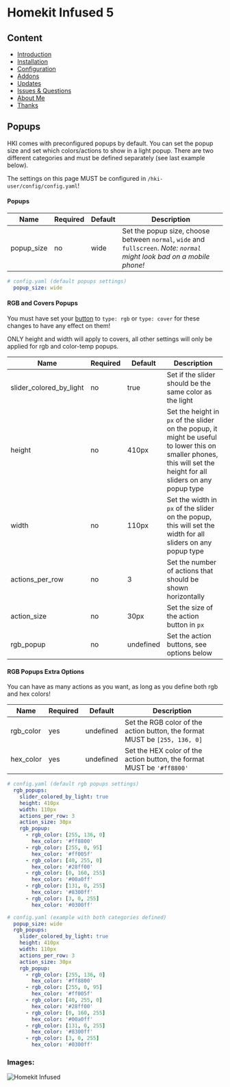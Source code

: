 # Homekit Infused 5

## Content
- [Introduction](../index.md)
- [Installation](../installation.md)
- [Configuration](../configuration.md)
- [Addons](../addons.md)
- [Updates](../updates.md)
- [Issues & Questions](../issues.md)
- [About Me](../about.md)
- [Thanks](../thanks.md)

## Popups

HKI comes with preconfigured popups by default. You can set the popup size and set which colors/actions to show in a light popup.
There are two different categories and must be defined separately (see last example below).

The settings on this page MUST be configured in `/hki-user/config/config.yaml`!

#### Popups

| Name | Required | Default | Description |
|----------------------------------|-------------|----------------------|-----------------------------------------------------------------------------------------------------------------------------------------------------------------------------------|
| popup_size | no | wide | Set the popup size, choose between `normal`, `wide` and `fullscreen`. *Note: `normal` might look bad on a mobile phone!* |

```yaml
# config.yaml (default popups settings)
  popup_size: wide
```

#### RGB and Covers Popups

You must have set your [button](button.md) to `type: rgb` or `type: cover` for these changes to have any effect on them!

ONLY height and width will apply to covers, all other settings will only be applied for rgb and color-temp popups.

| Name | Required | Default | Description |
|----------------------------------|-------------|----------------------|-----------------------------------------------------------------------------------------------------------------------------------------------------------------------------------|
| slider_colored_by_light | no | true | Set if the slider should be the same color as the light |
| height | no | 410px | Set the height in `px` of the slider on the popup, it might be useful to lower this on smaller phones, this will set the height for all sliders on any popup type |
| width | no | 110px | Set the width in `px` of the slider on the popup, this will set the width for all sliders on any popup type |
| actions_per_row | no | 3 | Set the number of actions that should be shown horizontally |
| action_size | no | 30px | Set the size of the action button in `px` |
| rgb_popup | no | undefined | Set the action buttons, see options below |

#### RGB Popups Extra Options

You can have as many actions as you want, as long as you define both rgb and hex colors!

| Name | Required | Default | Description |
|----------------------------------|-------------|----------------------|-----------------------------------------------------------------------------------------------------------------------------------------------------------------------------------|
| rgb_color | yes | undefined | Set the RGB color of the action button, the format MUST be `[255, 136, 0]` |
| hex_color | yes | undefined | Set the HEX color of the action button, the format MUST be `'#ff8800'` |

```yaml
# config.yaml (default rgb popups settings)
  rgb_popups:
    slider_colored_by_light: true
    height: 410px
    width: 110px
    actions_per_row: 3
    action_size: 30px
    rgb_popup: 
      - rgb_color: [255, 136, 0]
        hex_color: '#ff8800'
      - rgb_color: [255, 0, 95]
        hex_color: '#ff005f'
      - rgb_color: [40, 255, 0]
        hex_color: '#28ff00'
      - rgb_color: [0, 160, 255]
        hex_color: '#00a0ff'
      - rgb_color: [131, 0, 255]
        hex_color: '#8300ff'
      - rgb_color: [3, 0, 255]
        hex_color: '#0300ff'
```
```yaml
# config.yaml (example with both categories defined)
  popup_size: wide
  rgb_popups:
    slider_colored_by_light: true
    height: 410px
    width: 110px
    actions_per_row: 3
    action_size: 30px
    rgb_popup: 
      - rgb_color: [255, 136, 0]
        hex_color: '#ff8800'
      - rgb_color: [255, 0, 95]
        hex_color: '#ff005f'
      - rgb_color: [40, 255, 0]
        hex_color: '#28ff00'
      - rgb_color: [0, 160, 255]
        hex_color: '#00a0ff'
      - rgb_color: [131, 0, 255]
        hex_color: '#8300ff'
      - rgb_color: [3, 0, 255]
        hex_color: '#0300ff'
```

### Images:

![Homekit Infused](../images/hki-popup.png)
